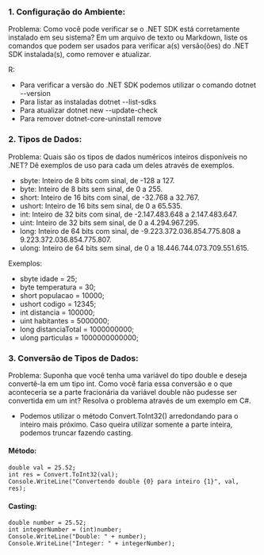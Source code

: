 ### 1. Configuração do Ambiente: 
 
Problema: Como você pode verificar se o .NET SDK está corretamente instalado em 
seu sistema? Em um arquivo de texto ou Markdown, liste os comandos que podem 
ser usados para verificar a(s) versão(ões) do .NET SDK instalada(s), como remover e 
atualizar. 

R: 
- Para verificar a versão do .NET SDK podemos utilizar o comando dotnet --version
- Para listar as instaladas dotnet --list-sdks
- Para atualizar dotnet new --update-check
- Para remover dotnet-core-uninstall remove


### 2. Tipos de Dados: 
 
Problema: Quais são os tipos de dados numéricos inteiros disponíveis no .NET? Dê exemplos de uso para cada um deles através de exemplos. 
 
- sbyte: Inteiro de 8 bits com sinal, de -128 a 127.
- byte: Inteiro de 8 bits sem sinal, de 0 a 255.
- short: Inteiro de 16 bits com sinal, de -32.768 a 32.767.
- ushort: Inteiro de 16 bits sem sinal, de 0 a 65.535.
- int: Inteiro de 32 bits com sinal, de -2.147.483.648 a 2.147.483.647.
- uint: Inteiro de 32 bits sem sinal, de 0 a 4.294.967.295.
- long: Inteiro de 64 bits com sinal, de -9.223.372.036.854.775.808 a 9.223.372.036.854.775.807.
- ulong: Inteiro de 64 bits sem sinal, de 0 a 18.446.744.073.709.551.615.

Exemplos:

- sbyte idade = 25;
- byte temperatura = 30;
- short populacao = 10000;
- ushort codigo = 12345;
- int distancia = 100000;
- uint habitantes = 5000000;
- long distanciaTotal = 1000000000;
- ulong particulas = 1000000000000;

### 3. Conversão de Tipos de Dados: 
 
Problema: Suponha que você tenha uma variável do tipo double e deseja convertê-la em um tipo int. Como você faria essa conversão e o que aconteceria se a parte fracionária da variável double não pudesse ser convertida em um int? Resolva o problema através de um exemplo em C#. 

- Podemos utilizar o método Convert.ToInt32() arredondando para o inteiro mais próximo. Caso queira utilizar somente a parte inteira, podemos truncar fazendo casting.

#### Método:

    double val = 25.52;
    int res = Convert.ToInt32(val);
    Console.WriteLine("Convertendo double {0} para inteiro {1}", val, res);

#### Casting:

    double number = 25.52;
    int integerNumber = (int)number;
    Console.WriteLine("Double: " + number);
    Console.WriteLine("Integer: " + integerNumber);
  
 